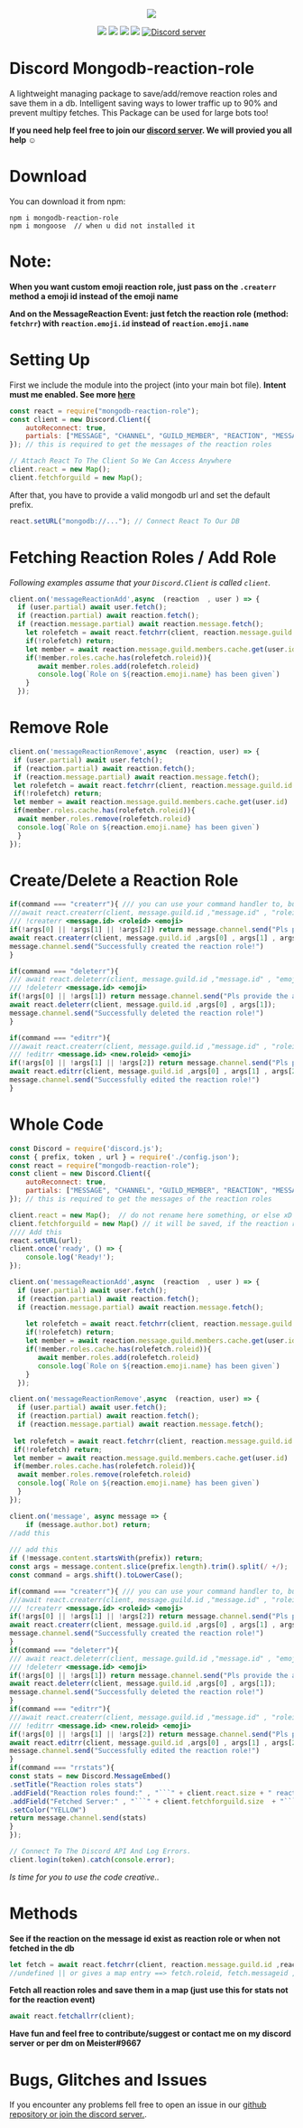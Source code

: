 <p align="center"><a href="https://nodei.co/npm/mongodb-reaction-role/"><img src="https://nodei.co/npm/mongodb-reaction-role.png"></a></p>
<p align="center"><img src="https://img.shields.io/npm/v/discord-mongodb-prefix"> <img src="https://img.shields.io/github/repo-size/meister03/mongodb-reaction-role"> <img src="https://img.shields.io/npm/l/mongodb-reaction-role"> <img src="https://img.shields.io/github/contributors/mongodb-reaction-role">  <a href="https://discord.gg/YTdNBHh"><img src="https://discordapp.com/api/guilds/697129454761410600/widget.png" alt="Discord server"/></a></p>

# Discord Mongodb-reaction-role
A lightweight managing package to save/add/remove reaction roles and save them in a db. Intelligent saving ways to lower traffic up to 90% and prevent multipy fetches. This Package can be used for large bots too!

**If you need help feel free to join our <a href="https://discord.gg/YTdNBHh ">discord server</a>. We will provied you all help ☺**
# Download
You can download it from npm:
```cli
npm i mongodb-reaction-role
npm i mongoose  // when u did not installed it
```
# Note:
**When you want custom emoji reaction role, just pass on the `.createrr` method a emoji id instead of the emoji name**

**And on the MessageReaction Event: just fetch the reaction role (method: `fetchrr`) with `reaction.emoji.id`  instead of `reaction.emoji.name`**
# Setting Up
First we include the module into the project (into your main bot file).
**Intent must me enabled. See more [here](https://cdn.discordapp.com/attachments/736254990619770981/797536603798634556/unknown.png)**
```js
const react = require("mongodb-reaction-role");
const client = new Discord.Client({
	autoReconnect: true,
	partials: ["MESSAGE", "CHANNEL", "GUILD_MEMBER", "REACTION", "MESSAGE", "USER"]
}); // this is required to get the messages of the reaction roles

// Attach React To The Client So We Can Access Anywhere
client.react = new Map(); 
client.fetchforguild = new Map();

```
After that, you have to provide a valid mongodb url and set the default prefix.
```js
react.setURL("mongodb://..."); // Connect React To Our DB

```

# Fetching Reaction Roles / Add Role

*Following examples assume that your `Discord.Client` is called `client`.*

```js
client.on('messageReactionAdd',async  (reaction  , user ) => {
  if (user.partial) await user.fetch();
  if (reaction.partial) await reaction.fetch();
  if (reaction.message.partial) await reaction.message.fetch();
    let rolefetch = await react.fetchrr(client, reaction.message.guild.id ,reaction.message.id , reaction.emoji.name);
    if(!rolefetch) return;
    let member = await reaction.message.guild.members.cache.get(user.id)
    if(!member.roles.cache.has(rolefetch.roleid)){
       await member.roles.add(rolefetch.roleid)
       console.log(`Role on ${reaction.emoji.name} has been given`)
    }
  });
```

# Remove Role
```js
client.on('messageReactionRemove',async  (reaction, user) => {
 if (user.partial) await user.fetch();
 if (reaction.partial) await reaction.fetch();
 if (reaction.message.partial) await reaction.message.fetch();
 let rolefetch = await react.fetchrr(client, reaction.message.guild.id ,reaction.message.id , reaction.emoji.name);
 if(!rolefetch) return;
 let member = await reaction.message.guild.members.cache.get(user.id)
 if(member.roles.cache.has(rolefetch.roleid)){
  await member.roles.remove(rolefetch.roleid)
  console.log(`Role on ${reaction.emoji.name} has been given`)
  }
});
```

# Create/Delete a Reaction Role
```js
if(command === "createrr"){ /// you can use your command handler to, but look that you overgive the parameters client, message
///await react.createrr(client, message.guild.id ,"message.id" , "roleid" , "emoji");
/// !createrr <message.id> <roleid> <emoji>
if(!args[0] || !args[1] || !args[2]) return message.channel.send("Pls provide the arguments. ex: `!createrr <message.id> <roleid> <emoji>`")
await react.createrr(client, message.guild.id ,args[0] , args[1] , args[2], "false"); //the last field is : if the person should be dm
message.channel.send("Successfully created the reaction role!")
}
```
```js
if(command === "deleterr"){ 
/// await react.deleterr(client, message.guild.id ,"message.id" , "emoji");
/// !deleterr <message.id> <emoji> 
if(!args[0] || !args[1]) return message.channel.send("Pls provide the arguments. ex: `!deleterr <message.id> <emoji>`")
await react.deleterr(client, message.guild.id ,args[0] , args[1]);
message.channel.send("Successfully deleted the reaction role!")
}
```
```js
if(command === "editrr"){
///await react.createrr(client, message.guild.id ,"message.id" , "roleid" , "emoji");
/// !editrr <message.id> <new.roleid> <emoji>
if(!args[0] || !args[1] || !args[2]) return message.channel.send("Pls provide the arguments. ex: `!editrr <message.id> <new.roleid> <emoji>`")
await react.editrr(client, message.guild.id ,args[0] , args[1] , args[2]);
message.channel.send("Successfully edited the reaction role!")
}
```
# Whole Code
```js 
const Discord = require('discord.js');
const { prefix, token , url } = require('./config.json');
const react = require("mongodb-reaction-role");
const client = new Discord.Client({
	autoReconnect: true,
	partials: ["MESSAGE", "CHANNEL", "GUILD_MEMBER", "REACTION", "MESSAGE", "USER"]
}); // this is required to get the messages of the reaction roles

client.react = new Map();  // do not rename here something, or else xD // save all msg id, role id
client.fetchforguild = new Map() // it will be saved, if the reaction roles were fetched from db
//// Add this
react.setURL(url);
client.once('ready', () => {
    console.log('Ready!');
});

client.on('messageReactionAdd',async  (reaction  , user ) => {
  if (user.partial) await user.fetch();
  if (reaction.partial) await reaction.fetch();
  if (reaction.message.partial) await reaction.message.fetch();
  
    let rolefetch = await react.fetchrr(client, reaction.message.guild.id ,reaction.message.id , reaction.emoji.name);
    if(!rolefetch) return;
    let member = await reaction.message.guild.members.cache.get(user.id)
    if(!member.roles.cache.has(rolefetch.roleid)){
       await member.roles.add(rolefetch.roleid)
       console.log(`Role on ${reaction.emoji.name} has been given`)
    }
  });

client.on('messageReactionRemove',async  (reaction, user) => {
  if (user.partial) await user.fetch();
  if (reaction.partial) await reaction.fetch();
  if (reaction.message.partial) await reaction.message.fetch();
 
 let rolefetch = await react.fetchrr(client, reaction.message.guild.id ,reaction.message.id , reaction.emoji.name);
 if(!rolefetch) return;
 let member = await reaction.message.guild.members.cache.get(user.id)
 if(member.roles.cache.has(rolefetch.roleid)){
  await member.roles.remove(rolefetch.roleid)
  console.log(`Role on ${reaction.emoji.name} has been given`)
  }
});

client.on('message', async message => {
    if (message.author.bot) return;
//add this
 
/// add this
if (!message.content.startsWith(prefix)) return;
const args = message.content.slice(prefix.length).trim().split(/ +/);
const command = args.shift().toLowerCase();

if(command === "createrr"){ /// you can use your command handler to, but look that you overgive the parameters client, message
///await react.createrr(client, message.guild.id ,"message.id" , "roleid" , "emoji");
/// !createrr <message.id> <roleid> <emoji>
if(!args[0] || !args[1] || !args[2]) return message.channel.send("Pls provide the arguments. ex: `!createrr <message.id> <roleid> <emoji>`")
await react.createrr(client, message.guild.id ,args[0] , args[1] , args[2], "false"); /// the last field is : if the person should be dm
message.channel.send("Successfully created the reaction role!")
}
if(command === "deleterr"){ 
/// await react.deleterr(client, message.guild.id ,"message.id" , "emoji");
/// !deleterr <message.id> <emoji> 
if(!args[0] || !args[1]) return message.channel.send("Pls provide the arguments. ex: `!deleterr <message.id> <emoji>`")
await react.deleterr(client, message.guild.id ,args[0] , args[1]);
message.channel.send("Successfully deleted the reaction role!")
}
if(command === "editrr"){
///await react.createrr(client, message.guild.id ,"message.id" , "roleid" , "emoji");
/// !editrr <message.id> <new.roleid> <emoji>
if(!args[0] || !args[1] || !args[2]) return message.channel.send("Pls provide the arguments. ex: `!editrr <message.id> <new.roleid> <emoji>`")
await react.editrr(client, message.guild.id ,args[0] , args[1] , args[2]);
message.channel.send("Successfully edited the reaction role!")
}
if(command === "rrstats"){
const stats = new Discord.MessageEmbed()
.setTitle("Reaction roles stats")
.addField("Reaction roles found:" , "```" + client.react.size + " reaction roles" + "```")
.addField("Fetched Server:" , "```" + client.fetchforguild.size  + "```")
.setColor("YELLOW")
return message.channel.send(stats)
} 
});

// Connect To The Discord API And Log Errors.
client.login(token).catch(console.error);
```

*Is time for you to use the code creative..*

# Methods
**See if the reaction on the message id exist as reaction role or when not fetched in the db**
```js
let fetch = await react.fetchrr(client, reaction.message.guild.id ,reaction.message.id , reaction.emoji.name);
//undefined || or gives a map entry ==> fetch.roleid, fetch.messageid , fetch.reaction, fetch.guildid , fetch.dm
```
**Fetch all reaction roles and save them in a map (just use this for stats not for the reaction event)**
```js
await react.fetchallrr(client); 
```


**Have fun and feel free to contribute/suggest or contact me on my discord server or per dm on Meister#9667**

# Bugs, Glitches and Issues
If you encounter any problems fell free to open an issue in our <a href="https://github.com/meister03/mongodb-reaction-role/issues">github repository or join the discord server.</a>.
